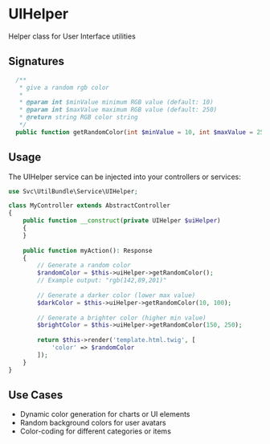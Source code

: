 # UIHelper

Helper class for User Interface utilities

## Signatures

```php
  /**
   * give a random rgb color
   *
   * @param int $minValue minimum RGB value (default: 10)
   * @param int $maxValue maximum RGB value (default: 250)
   * @return string RGB color string
   */
  public function getRandomColor(int $minValue = 10, int $maxValue = 250): string {}
```

## Usage

The UIHelper service can be injected into your controllers or services:

```php
use Svc\UtilBundle\Service\UIHelper;

class MyController extends AbstractController
{
    public function __construct(private UIHelper $uiHelper)
    {
    }
    
    public function myAction(): Response
    {
        // Generate a random color
        $randomColor = $this->uiHelper->getRandomColor();
        // Example output: "rgb(142,89,201)"
        
        // Generate a darker color (lower max value)
        $darkColor = $this->uiHelper->getRandomColor(10, 100);
        
        // Generate a brighter color (higher min value)  
        $brightColor = $this->uiHelper->getRandomColor(150, 250);
        
        return $this->render('template.html.twig', [
            'color' => $randomColor
        ]);
    }
}
```

## Use Cases

- Dynamic color generation for charts or UI elements
- Random background colors for user avatars
- Color-coding for different categories or items